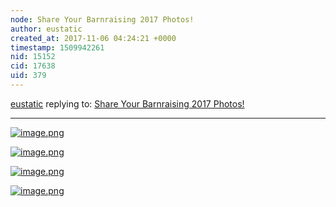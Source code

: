 ```yaml
---
node: Share Your Barnraising 2017 Photos!
author: eustatic
created_at: 2017-11-06 04:24:21 +0000
timestamp: 1509942261
nid: 15152
cid: 17638
uid: 379
---
```




[eustatic](../profile/eustatic) replying to: [Share Your Barnraising 2017 Photos!](../notes/bronwen/11-05-2017/share-your-barnraising-2017-photos)

----




[![image.png](https://publiclab.org/system/images/photos/000/022/290/large/image.png)](https://publiclab.org/system/images/photos/000/022/290/original/image.png)





[![image.png](https://publiclab.org/system/images/photos/000/022/288/large/image.png)](https://publiclab.org/system/images/photos/000/022/288/original/image.png)


[![image.png](https://publiclab.org/system/images/photos/000/022/289/large/image.png)](https://publiclab.org/system/images/photos/000/022/289/large/image.png)


[![image.png](https://publiclab.org/system/images/photos/000/022/291/large/image.png)](https://publiclab.org/system/images/photos/000/022/291/large/image.png)

